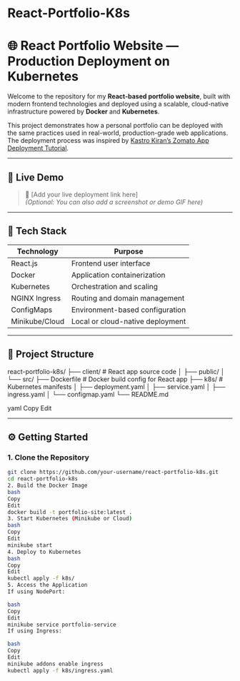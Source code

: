 # React-Portfolio-K8s

# 🌐 React Portfolio Website — Production Deployment on Kubernetes

Welcome to the repository for my **React-based portfolio website**, built with modern frontend technologies and deployed using a scalable, cloud-native infrastructure powered by **Docker** and **Kubernetes**.

This project demonstrates how a personal portfolio can be deployed with the same practices used in real-world, production-grade web applications. The deployment process was inspired by [Kastro Kiran’s Zomato App Deployment Tutorial](https://youtu.be/GyoI6-I68aQ).

---

## 🚀 Live Demo

> 🔗 [Add your live deployment link here]  
> *(Optional: You can also add a screenshot or demo GIF here)*

---

## 🧰 Tech Stack

| Technology     | Purpose                              |
|----------------|--------------------------------------|
| React.js       | Frontend user interface              |
| Docker         | Application containerization         |
| Kubernetes     | Orchestration and scaling            |
| NGINX Ingress  | Routing and domain management        |
| ConfigMaps     | Environment-based configuration      |
| Minikube/Cloud | Local or cloud-native deployment     |

---

## 📁 Project Structure

react-portfolio-k8s/
├── client/ # React app source code
│ ├── public/
│ └── src/
├── Dockerfile # Docker build config for React app
├── k8s/ # Kubernetes manifests
│ ├── deployment.yaml
│ ├── service.yaml
│ ├── ingress.yaml
│ └── configmap.yaml
└── README.md

yaml
Copy
Edit

---

## ⚙️ Getting Started

### 1. Clone the Repository

```bash
git clone https://github.com/your-username/react-portfolio-k8s.git
cd react-portfolio-k8s
2. Build the Docker Image
bash
Copy
Edit
docker build -t portfolio-site:latest .
3. Start Kubernetes (Minikube or Cloud)
bash
Copy
Edit
minikube start
4. Deploy to Kubernetes
bash
Copy
Edit
kubectl apply -f k8s/
5. Access the Application
If using NodePort:

bash
Copy
Edit
minikube service portfolio-service
If using Ingress:

bash
Copy
Edit
minikube addons enable ingress
kubectl apply -f k8s/ingress.yaml
